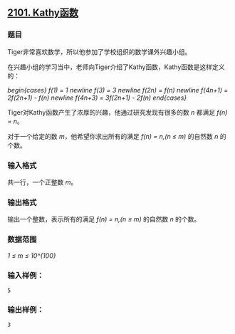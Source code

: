 ## [2101. Kathy函数](https://www.acwing.com/problem/content/2103/)

### 题目

Tiger非常喜欢数学，所以他参加了学校组织的数学课外兴趣小组。

在兴趣小组的学习当中，老师向Tiger介绍了Kathy函数，Kathy函数是这样定义的：

*begin{cases} f(1) = 1 newline f(3) = 3 newline f(2n) = f(n) newline f(4n+1) = 2f(2n+1) - f(n) newline f(4n+3) = 3f(2n+1) - 2f(n) end{cases}*

Tiger对Kathy函数产生了浓厚的兴趣，他通过研究发现有很多的数 *n* 都满足 *f(n) = n*。

对于一个给定的数 *m*，他希望你求出所有的满足 *f(n) = n,(n ≤ m)* 的自然数 *n* 的个数。

### 输入格式

共一行，一个正整数 *m*。

### 输出格式

输出一个整数，表示所有的满足 *f(n) = n,(n ≤ m)* 的自然数 *n* 的个数。

### 数据范围

*1 ≤ m ≤ 10^{100}*

### 输入样例：

```
5
```

### 输出样例：

```
3
```
